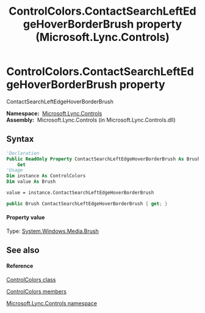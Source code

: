﻿---
title: ControlColors.ContactSearchLeftEdgeHoverBorderBrush property  (Microsoft.Lync.Controls)
TOCTitle: 'ContactSearchLeftEdgeHoverBorderBrush property '
ms:assetid: P:Microsoft.Lync.Controls.ControlColors.ContactSearchLeftEdgeHoverBorderBrush_DI_3_UC_OCS14MrefLyncWPF
ms:mtpsurl: https://msdn.microsoft.com/en-us/library/microsoft.lync.controls.controlcolors.contactsearchleftedgehoverborderbrush_di_3_uc_ocs14mreflyncwpf(v=office.15)
ms:contentKeyID: 48601501
ms.date: 07/28/2014
mtps_version: v=office.15
f1_keywords:
- Microsoft.Lync.Controls.ControlColors.ContactSearchLeftEdgeHoverBorderBrush
dev_langs:
- CSharp
- JScript
- VB
- other
---

# ControlColors.ContactSearchLeftEdgeHoverBorderBrush property

ContactSearchLeftEdgeHoverBorderBrush

**Namespace:**  [Microsoft.Lync.Controls](microsoft-lync-controls-namespace_1.md)  
**Assembly:**  Microsoft.Lync.Controls (in Microsoft.Lync.Controls.dll)

## Syntax

``` vb
'Declaration
Public ReadOnly Property ContactSearchLeftEdgeHoverBorderBrush As Brush
    Get
'Usage
Dim instance As ControlColors
Dim value As Brush

value = instance.ContactSearchLeftEdgeHoverBorderBrush
```

``` csharp
public Brush ContactSearchLeftEdgeHoverBorderBrush { get; }
```

#### Property value

Type: [System.Windows.Media.Brush](http://msdn2.microsoft.com/en-us/library/ms634880)  

## See also

#### Reference

[ControlColors class](controlcolors-class-microsoft-lync-controls_1.md)

[ControlColors members](controlcolors-members-microsoft-lync-controls_1.md)

[Microsoft.Lync.Controls namespace](microsoft-lync-controls-namespace_1.md)

